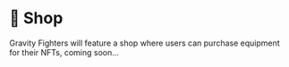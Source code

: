 # 🛒 Shop

Gravity Fighters will feature a shop where users can purchase equipment for their NFTs, coming soon...
